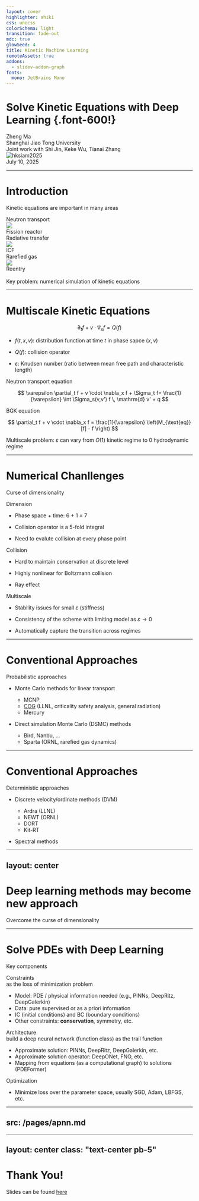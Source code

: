 ```yaml
---
layout: cover
highlighter: shiki
css: unocss
colorSchema: light
transition: fade-out
mdc: true
glowSeed: 4
title: Kinetic Machine Learning
remoteAssets: true
addons:
  - slidev-addon-graph
fonts:
  mono: JetBrains Mono
---
```


# Solve Kinetic Equations with Deep Learning {.font-600!}

<div flex="~ col gap-2">
  <div text-left text-2xl op75>Zheng Ma</div>
  <div text-left text-sm op50>Shanghai Jiao Tong University</div>
  <div text-left text-sm op50>Joint work with Shi Jin, Keke Wu, Tianai Zhang</div>
</div>

<div abs-br mx-10 my-11 flex="~ col items-end" text-center>
  <img src="/hksiam2025_banner.png" alt="hksiam2025" border="~ blue/50 rounded-lg" shadow-l h10 mb1 op75 />
  <div text-sm opacity-75>July 10, 2025</div>
</div>

---

# Introduction

Kinetic equations are important in many areas

<div grid="~ cols-3 gap-2">
  <div flex="~ col gap-1" items-center>
    <div text-xl>Neutron transport</div>
    <img src="/reactor.png" border="~ violet/50 rounded-lg" shadow-l h-55 />
    <div>Fission reactor</div>
  </div>
  <div flex="~ col gap-1" items-center>
    <div text-xl>Radiative transfer</div>
    <img src="/icf.png" border="~ violet/50 rounded-lg" shadow-l h-55 />
    <div>ICF</div>
  </div>
  <div flex="~ col gap-1" items-center>
    <div text-xl>Rarefied gas</div>
    <img src="/reentry.png" border="~ violet/50 rounded-lg" shadow-l h-55 />
    <div>Reentry</div>
  </div>
</div>

<br>

<div border="~ violet/50 rounded-lg" shadow-l bg-violet:10 p5>
  <div text-center text-2xl>Key problem: numerical simulation of <Emphasis>kinetic equations</Emphasis></div>
</div>

---

# Multiscale Kinetic Equations

<div mt10 />

<div text-2xl>

$$
\partial_t f +  v \cdot \nabla_x f = Q(f)
$$

</div>

<div mt5 />

- $f(t, x, v)$: distribution function at time $t$ in phase sapce $(x, v)$

- $Q(f)$: collision operator

- $\varepsilon$: Knudsen number (ratio between mean free path and characteristic length)

<div v-click grid="~ cols-2 gap-4" mt5>

<div flex="~ col gap-2" border="~ violet/50 rounded-lg" shadow-l items-center>
  <div bg-violet:10 rounded-b text-base w-full py-2 px-3 op60>Neutron transport equation</div>
  <div text-base>

  $$
  \varepsilon \partial_t f + v \cdot \nabla_x f + \Sigma_t f= \frac{1}{\varepsilon} \int \Sigma_s(v,v') f \, \mathrm{d} v' + q
  $$

  </div>
</div>

<div flex="~ col gap-2" border="~ violet/50 rounded-lg" shadow-l items-center>
  <div bg-violet:10 rounded-b text-base w-full py-2 px-3 op60>BGK equation</div>
  <div text-base>

  $$
  \partial_t f + v \cdot \nabla_x f = \frac{1}{\varepsilon} \left(M_{\text{eq}}[f]  - f \right)
  $$

  </div>
</div>
</div>

<div v-click border="~ violet/50 rounded-lg" shadow-l mt-4>
  <div text-xl text-center>

  Multiscale problem: $\varepsilon$ can vary from $O(1)$ <Emphasis>kinetic regime</Emphasis> to $0$ <Emphasis>hydrodynamic regime</Emphasis>

  </div>
</div>

---

# Numerical Chanllenges

Curse of dimensionality

<div mt5 />

<div grid="~ gap-4 cols-3">

<div v-click flex="~ col gap-4" border="~ rose/50 rounded-lg" bg-rose:10 px4 p6>
  <div flex="~ gap-1 items-center" text-3xl ml--1>
    <div i-la-cubes text-rose text-4xl />
    <div text-rose>Dimension</div>
  </div>

  - Phase space + time: 6 + 1 = 7

  - Collision operator is a 5-fold integral

  - Need to evalute collision at every phase point

</div>

<div v-click flex="~ col gap-4" border="~ blue/50 rounded-lg" bg-blue:10 p6>
  <div flex="~ gap-1 items-center" text-3xl ml--1>
    <div i-gg-size text-blue text-4xl />
    <div text-blue>Collision</div>
  </div>

  - Hard to maintain conservation at discrete level

  - Highly nonlinear for Boltzmann collision

  - Ray effect

</div>

<div v-click flex="~ col gap-4" border="~ amber/50 rounded-lg" bg-amber:10 p6>
  <div flex="~ gap-1 items-center" text-3xl ml--1>
    <div i-gg-size text-amber text-4xl />
    <div text-amber>Multiscale</div>
  </div>

  - Stability issues for small $\varepsilon$ (stiffness)

  - Consistency of the scheme with limiting model as $\varepsilon \to 0$

  - Automatically capture the transition across regimes

</div>
</div>

---

# Conventional Approaches

Probabilistic approaches


- Monte Carlo methods for linear transport

  - MCNP
  - [COG](http://cog.llnl.gov) (LLNL, criticality safety analysis, general radiation)
  - Mercury

- Direct simulation Monte Carlo (DSMC) methods

  - Bird, Nanbu, ...
  - Sparta (ORNL, rarefied gas dynamics)

<ProsCons
  :pros="[
    'Easy implementation',
    'Relatively efficient',
  ]"
  :cons="[
    'Only half-order accuracy',
    'Converge slow',
    'Random fluctuations',
  ]"
/>


---

# Conventional Approaches

Deterministic approaches

- Discrete velocity/ordinate methods (DVM)

  - Ardra (LLNL)
  - NEWT (ORNL)
  - DORT
  - Kit-RT

<div v-click="3">

<div mt5 />

- Spectral methods

</div>

<ProsCons v-click.hide
  :pros="[
    'Maintain conservation',
    'High accuracy',
  ]"
  :cons="[
    'Expensive',
    'First or second order accuracy'
  ]"
/>

<ProsCons
  :pros="[
    'Spectral accuracy',
    'Relatively expensive',
  ]"
  :cons="[
    'Do not main conservation',
  ]"
/>

---
layout: center
---

<div flex="~ col gap-5 items-center">
  <div font-600 m--2 text-center>

  # Deep learning methods may become new approach

  </div>
  <div text-2xl op75 text-center>Overcome the curse of dimensionality</div>
</div>

---

# Solve PDEs with Deep Learning

Key components

<div flex="~ col gap-2">
<div v-click flex="~ col" border="~ rose/50 rounded-lg">
  <div flex="~ gap-2" items-center bg-rose:10 h10 pl4 py2>
    <div text-rose>Constraints</div>
    <div text-rose3>as the loss of minimization problem</div>
  </div>
  <div pl3 content-center>

  - Model: PDE / physical information needed (e.g., PINNs, DeepRitz, DeepGalerkin)
  - Data: pure supervised or as a priori information
  - IC (initial conditions) and BC (boundary conditions)
  - Other constraints: **conservation**, symmetry, etc.

  </div>
</div>
<div v-click flex="~ col" border="~ blue/50 rounded-lg">
  <div flex="~ gap-2" items-center bg-blue:10 h10 pl4 py2>
    <div text-blue>Architecture</div>
    <div text-blue3>build a deep neural network (function class) as the trail function</div>
  </div>
  <div pl3 content-center>

  - Approximate solution: PINNs, DeepRitz, DeepGalerkin, etc.
  - Approximate solution operator: DeepONet, FNO, etc.
  - Mapping from equations (as a computational graph) to solutions (PDEFormer)

  </div>
</div>


<div v-click flex="~ col" border="~ amber/50 rounded-lg">
  <div flex="~ gap-2" items-center bg-amber:10 h10 pl4 py2>
    <div text-amber>Optimization</div>
  </div>
  <div pl3 content-center>

  - Minimize loss over the parameter space, usually SGD, Adam, LBFGS, etc.

  </div>
</div>
</div>

---
src: /pages/apnn.md
---

---
layout: center
class: "text-center pb-5"
---

# Thank You!

Slides can be found [here](https://zheng-talks.netlify.app/2025/hksiam)
